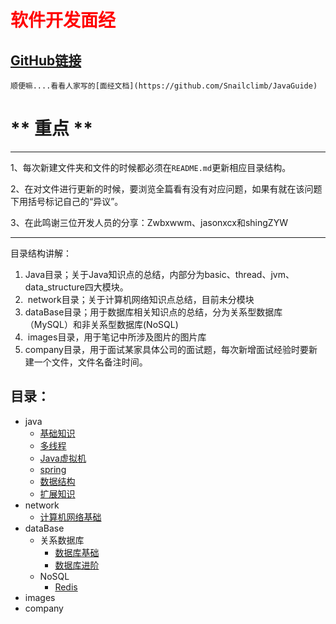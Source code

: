 # <font color="red">软件开发面经</font>
## [GitHub链接](https://github.com/Zwbxwwm/doc)

    顺便嘛....看看人家写的[面经文档](https://github.com/Snailclimb/JavaGuide)


# ** 重点 ** 

------

1、每次新建文件夹和文件的时候都必须在`README.md`更新相应目录结构。

2、在对文件进行更新的时候，要浏览全篇看有没有对应问题，如果有就在该问题下用括号标记自己的“异议”。

3、在此鸣谢三位开发人员的分享：Zwbxwwm、jasonxcx和shingZYW

------

目录结构讲解：

1. ​	  Java目录；关于Java知识点的总结，内部分为basic、thread、jvm、data_structure四大模块。
2. ​    network目录；关于计算机网络知识点总结，目前未分模块
3. ​    dataBase目录；用于数据库相关知识点的总结，分为关系型数据库（MySQL）和非关系型数据库(NoSQL)
4. ​    images目录，用于笔记中所涉及图片的图片库
5. ​    company目录，用于面试某家具体公司的面试题，每次新增面试经验时要新建一个文件，文件名备注时间。

## 目录：

- java
  - [基础知识](java/basic.md)
  - [多线程](java/thread.md)
  - [Java虚拟机](java/jvm.md)
  - [spring](java/spring.md)
  - [数据结构](java/data_structure.md)
  - [扩展知识](java/extension.md)
- network
  - [计算机网络基础](network/basic.md)
- dataBase
  - 关系数据库
    - [数据库基础](dataBase/MySQL/basic.md)
    - [数据库进阶](dataBase/MySQL/hard.md)
  - NoSQL
    - [Redis](database/NoSQL/Redis.md)
- images
- company
